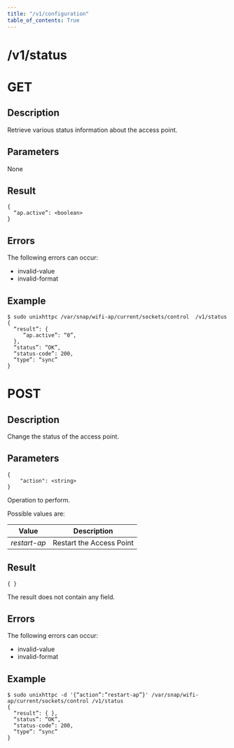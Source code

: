 ```yaml
---
title: "/v1/configuration"
table_of_contents: True
---
```


# /v1/status

# GET

## Description

Retrieve various status information about the access point.

## Parameters

None

## Result

```
{
  “ap.active”: <boolean>
}
```

## Errors

The following errors can occur:

 * invalid-value
 * invalid-format


## Example

```
$ sudo unixhttpc /var/snap/wifi-ap/current/sockets/control  /v1/status
{
  “result”: {
     “ap.active”: “0”,
  },
  “status”: “OK”,
  “status-code”: 200,
  “type”: “sync”
}
```

# POST

## Description

Change the status of the access point.

## Parameters

```
{
	"action": <string>
}
```

Operation to perform.

Possible values are:

| Value         | Description              |
|---------------|--------------------------|
| *restart-ap*  | Restart the Access Point |


## Result

```
{ }
```

The result does not contain any field.

## Errors

The following errors can occur:

 * invalid-value
 * invalid-format


## Example

```
$ sudo unixhttpc -d '{“action”:”restart-ap”}' /var/snap/wifi-ap/current/sockets/control /v1/status
{
  “result”: { },
  “status”: “OK”,
  “status-code”: 200,
  “type”: “sync”
}
```
